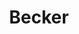 ---
title: Becker
name: Amy Becker
group: local
photo: "/uploads/becker.jpg"
description:
  "**Amy Becker** is a data scientist with MGGG whose interests include algorithm design, combinatorial optimization, and computing for social change.  Before joining the group, Amy earned a PhD in Computer Science from Brown University, specializing in graph algorithms.\n"
---